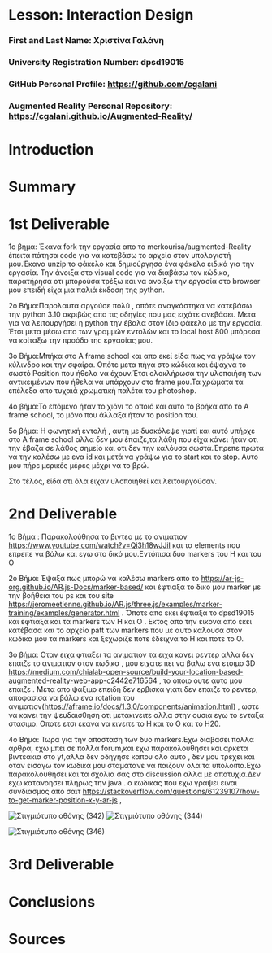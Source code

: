 # Lesson: Interaction Design

### First and Last Name: Χριστίνα Γαλάνη 
### University Registration Number: dpsd19015
### GitHub Personal Profile: https://github.com/cgalani
### Augmented Reality Personal Repository: https://cgalani.github.io/Augmented-Reality/

# Introduction

# Summary


# 1st Deliverable
1ο βημα: Έκανα fork την εργασία απο το merkourisa/augmented-Reality έπειτα πάτησα code για να κατεβάσω το αρχείο στον υπολογιστή μου.Έκανα unzip το φάκελο και δημιούργησα ένα φάκελο ειδικά για την εργασία. Την άνοιξα στο visual code για να διαβάσω τον κώδικα, παρατήρησα οτι μπορούσα τρέξω και να ανοίξω την εργασία στο browser μου επειδή είχα μια παλιά έκδοση της python.  

2ο Βήμα:Παρολαυτα αργούσε πολύ , οπότε αναγκάστηκα να κατεβάσω την python 3.10 ακριβώς απο τις οδηγίες που μας ειχάτε ανεβάσει. Μετα για να λειτουργήσει η python την έβαλα στον ίδιο φάκελο με την εργασία. Έτσι μετα μέσω απο των γραμμών εντολών και το local host 800 μπόρεσα να κοίταξω την προόδο της εργασίας μου. 

3ο Βήμα:Μπήκα στο Α frame school και απο εκεί είδα πως να γράψω τον κύλινδρο και την σφαίρα. Οπότε μετα πήγα στο κώδικα και έψαχνα το σωστό Position που ήθελα να έχουν.Έτσι ολοκλήρωσα την υλοποιήση των αντικειμένων που ήθελα να υπάρχουν στο frame μου.Τα χρώματα τα επέλεξα απο τυχαιά χρωματική παλέτα του photoshop.

4ο βήμα:Το επόμενο ήταν το χιόνι το οποιό και αυτο το βρήκα απο το A frame school, το μόνο που άλλαξα ήταν το position του.

5ο βήμα: Η φωνητική εντολή , αυτη με δυσκόλεψε γιατί και αυτό υπήρχε στο A frame school αλλα δεν μου έπαιζε,τα λάθη που είχα κάνει ήταν οτι την έβαζα σε λάθος σημείο και οτι δεν την καλόυσα σωστά.Έπρεπε πρώτα να την καλέσω με ενα id και μετά να γράψω για το start και το stop. Αυτο μου πήρε μερικές μέρες μέχρι να το βρώ.

Στο τέλος, είδα οτι όλα ειχαν υλοποιηθεί και λειτουργούσαν. 



# 2nd Deliverable
1o Βήμα : Παρακολούθησα το βιντεο με το ανιματιον https://www.youtube.com/watch?v=Qi3h18wJJiI και τα elements που επρεπε να βάλω και εγω στο δικό μου.Εντόπισα δυο markers του Η και του Ο 


2ο Βήμα: Έψαξα πως μπορώ να καλέσω markers απο το https://ar-js-org.github.io/AR.js-Docs/marker-based/ και έφτιαξα το δικο μου marker με την βοήθεια του ps και του site https://jeromeetienne.github.io/AR.js/three.js/examples/marker-training/examples/generator.html . Όποτε απο εκει έφτιαξα το dpsd19015 και εφτιαξα και τα markers των Η και Ο . Εκτος απο την εικονα απο εκει κατέβασα και το αρχείο patt των markers που με αυτο καλουσα στον κωδικα μου τα markers και ξεχωριζε ποτε έδειχνα το Η και ποτε το Ο.


3ο βήμα: Οταν ειχα φτιαξει τα ανιματιον τα ειχα κανει ρεντερ αλλα δεν επαιζε το ανιματιον στον κωδικα , μου ειχατε πει να βαλω ενα ετοιμο 3D https://medium.com/chialab-open-source/build-your-location-based-augmented-reality-web-app-c2442e716564 , το οποιο ουτε αυτο μου επαιζε . Μετα απο ψαξιμο επειδη δεν ερβισκα γιατι δεν επαιζε το ρεντερ, αποφασισα να βάλω ενα rotation του ανιματιον(https://aframe.io/docs/1.3.0/components/animation.html)
, ωστε να κανει την ψευδαισθηση οτι μετακινειτε αλλα στην ουσια εγω το ενταξα στασιμο. Οποτε ετσι εκανα να κινειτε το Η και το Ο και το Η20.

4ο Βήμα:
Τωρα για την αποσταση των δυο markers.Εχω διαβασει πολλα αρθρα, εχω μπει σε πολλα forum,και εχω παρακολουθησει και αρκετα βιντεακια στο yt,αλλα δεν οδηγησε καπου ολο αυτο , δεν μου τρεχει και οταν εισαγω τον κωδικα μου σταματανε να παιζουν ολα τα υπολοιπα.Εχω παρακολουθησει και τα σχολια σας στο discussion αλλα με αποτυχια.Δεν εχω κατανοησει πληρως την java . ο κωδικας που εχω γραψει ειναι συνδιασμος απο σαιτ https://stackoverflow.com/questions/61239107/how-to-get-marker-position-x-y-ar-js , 


![Στιγμιότυπο οθόνης (342)](https://user-images.githubusercontent.com/101428984/168376639-6e3dfa98-a60c-4e88-b1f9-b202eec74fb5.png)
![Στιγμιότυπο οθόνης (344)](https://user-images.githubusercontent.com/101428984/168376650-30510b84-8825-482b-96b1-6ac8a8e46fc8.png)

![Στιγμιότυπο οθόνης (346)](https://user-images.githubusercontent.com/101428984/168376666-43227697-e559-48eb-8383-cb0d99e55b9c.png)



# 3rd Deliverable 


# Conclusions


# Sources
